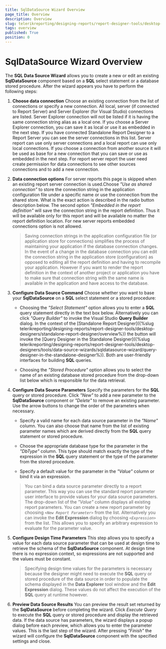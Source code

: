 ```yaml
---
title: SqlDataSource Wizard Overview
page_title: Overview 
description: Overview
slug: telerikreporting/designing-reports/report-designer-tools/desktop-designers/tools/data-source-wizards/sqldatasource-wizard/overview
tags: overview
published: True
position: 0
---
```


# SqlDataSource Wizard Overview

The __SQL Data Source Wizard__ allows you to create a new or edit an existing __SqlDataSource__ component based on a __SQL__ select statement or a database stored procedure. After the wizard appears you have to perform the following steps: 

1. __Choose data connection__ Choose an existing connection from the list of connections or specify a new connection. All local, server (if connected to Report Server) and Server Explorer (for Visual Studio) connections are listed. Server Explorer connection will not be listed if it is having the same connection string alias as a local one. If you choose a Server Explorer connection, you can save it as local or use it as embedded in the next step. If you have connected Standalone Report Designer to a Report Server you can see the server connections in this list. Server report can use only server connections and a local report can use only local connections. If you choose a connection from another source it will be used as base for a new connection that you can save or use as embedded in the next step. For report server report the user need create permission for data connections to see other sources connections and to add a new connection. 

1. __Data connection options__ For server reports this page is skipped when an existing report server connection is used.Choose *"Use as shared connection"* to store the connection string in the application configuration file under a specific name or use the connection from the shared store. What is the exact action is described in the radio button description below. The second option *"Embedded in the report definition"* will save the connection string in the report definition. Thus it will be available only for this report and will be available no matter the report definition location. For new server reports embedded connections option is not allowed. 

   >Saving connection strings in the application configuration file (or application store for connections) simplifies the process of maintaining your application if the database connection changes. In the event of a change in the database connection you can edit the connection string in the application store (configuration) as opposed to editing all the report definition and having to recompile your application. However if you want to render the report definition in the context of another project or application you have to make sure that connection string with the same name is available in the application and have access to the database. 

1. __Configure Data Source Command__ Choose whether you want to base your __SqlDataSource__ on a __SQL__ select statement or a stored procedure: 

   + Choosing the *"Select Statement"* option allows you to enter a __SQL__ query statement directly in the text box below. Alternatively you can click *"Query Builder"* to invoke the Visual Studio __Query Builder__ dialog. In the context of the [Standalone Report Designer]({%slug telerikreporting/designing-reports/report-designer-tools/desktop-designers/standalone-report-designer/overview%}) the button will invoke the [Query Designer in the Standalone Designer]({%slug telerikreporting/designing-reports/report-designer-tools/desktop-designers/tools/data-source-wizards/sqldatasource-wizard/query-designer-in-the-standalone-designer%}). Both are user-friendly interfaces for building __SQL__ queries. 

   + Choosing the *"Stored Procedure"* option allows you to select the name of an existing database stored procedure from the drop-down list below which is responsible for the data retrieval. 

1. __Configure Data Source Parameters__ Specify the parameters for the __SQL__ query or stored procedure. Click *"New"* to add a new parameter to the __SqlDataSource__ component or *"Delete"* to remove an existing parameter. Use the arrow buttons to change the order of the parameters when necessary. 

   + Specify a valid name for each data source parameter in the *"Name"* column. You can also choose that name from the list of existing parameter names which are derived directly from the __SQL__ query statement or stored procedure. 

   + Choose the appropriate database type for the parameter in the *"DbType"* column. This type should match exactly the type of the expression in the __SQL__ query statement or the type of the parameter from the stored procedure. 

   + Specify a default value for the parameter in the *"Value"* column or bind it via an expression. 

   >You can bind a data source parameter directly to a report parameter. This way you can use the standard report parameter user interface to provide values for your data source parameters. The drop-down list of the *"Value"* column displays all existing report parameters. You can create a new report parameter by choosing *```<New Report Parameter>```* from the list. Alternatively you can invoke the  __Edit Expression__ dialog by choosing                 *```<Expression>```* from the list. This allows you to specify an arbitrary expression to evaluate for the parameter value. 

1. __Configure Design Time Parameters__ This step allows you to specify a value for each data source parameter that can be used at design time to retrieve the schema of the __SqlDataSource__ component. At design time there is no expression context, so expressions are not supported and the values must be constant. 

   >Specifying design time values for the parameters is necessary because the designer might need to execute the __SQL__ query or stored procedure of the data source in order to populate the schema displayed in the __Data Explorer__ tool window and the __Edit Expression__ dialog. These values do not affect the execution of the __SQL__ query at runtime however. 

1. __Preview Data Source Results__ You can preview the result set returned by the __SqlDataSource__ before completing the wizard. Click *Execute Query* to execute the __SQL__ query or stored procedure and display the retrieved data. If the data source has parameters, the wizard displays a popup dialog before each preview, which allows you to enter the parameter values. This is the last step of the wizard. After pressing *"Finish"* the wizard will configure the __SqlDataSource__ component with the specified settings and close.

